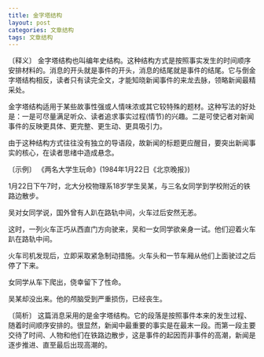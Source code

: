 ```yaml
---
title: 金字塔结构
layout: post
categories: 文章结构
tags: 文章结构
---
```


〔释义〕 金字塔结构也叫编年史结构。这种结构方式是按照事实发生的时间顺序安排材料的。消息的开头就是事件的开头，消息的结尾就是事件的结尾。它与倒金字塔结构相反，读者只有读完全文，才能知晓新闻事件的来龙去脉，领略新闻最精采处。

金字塔结构适用于某些故事性强或人情味浓或其它较特殊的题材。这种写法的好处是：一是可尽量满足听众、读者追求事实过程(情节)的兴趣。二是可使记者对新闻事件的反映更具体、更完整、更生动、更具吸引力。

由于这种结构方式往往没有独立的导语段，故新闻的标题更应醒目，要突出新闻事实的核心，在读者思绪中造成悬念。

〔示例〕 《两名大学生玩命》(1984年1月22日《北京晚报》)

1月22日下午7时，北大分校物理系18岁学生吴某，与三名女同学到学校附近的铁路边散步。

吴对女同学说，国外曾有人趴在路轨中间，火车过后安然无恙。

这时，一列火车正巧从西直门方向驶来，吴和一女同学欲亲身一试。他们迎着火车趴在路轨中间。

火车司机发现后，立即采取紧急制动措施。火车头和一节车厢从他们上面驶过之后停了下来。

女同学从车下爬出，侥幸留下了性命。

吴某却没出来。他的颅脑受到严重损伤，已经丧生。

〔简析〕 这篇消息采用的是金字塔结构。它的段落是按照事件本来的发生过程、随着时间顺序安排的。很显然，新闻中最重要的事实是在最末一段。而第一段主要交待了时间、人物和他们在铁路边散步，这是事件的起因而非事件的高潮，新闻是逐步推进、直至最后出现高潮的。 
